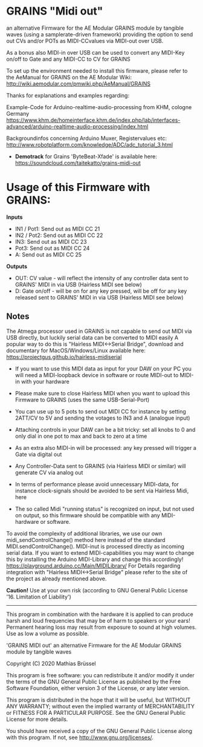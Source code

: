 # GRAINS "Midi out"
an alternative Firmware for the AE Modular GRAINS module by tangible waves (using a samplerate-driven framework) 
providing the option to send out CVs and/or POTs as MIDI-CCvalues via MIDI-out over USB. 

As a bonus also MIDI-in over USB can be used to convert any MIDI-Key on/off to Gate and any MIDI-CC to CV for GRAINS

To set up the environment needed to install this firmware, please refer to the AeManual for GRAINS on the AE Modular Wiki: http://wiki.aemodular.com/pmwiki.php/AeManual/GRAINS

Thanks for explanations and examples regarding:

Example-Code for Arduino-realtime-audio-processing from KHM, cologne Germany 
https://www.khm.de/homeinterface.khm.de/index.php/lab/interfaces-advanced/arduino-realtime-audio-processing/index.html

Backgroundinfos concerning Arduino Muxer, Registervalues etc: 
http://www.robotplatform.com/knowledge/ADC/adc_tutorial_3.html

* __Demotrack__ for Grains 'ByteBeat-Xfade' is available here: https://soundcloud.com/taitekatto/grains-midi-out

# Usage of this Firmware with GRAINS:

__Inputs__

* IN1 / Pot1: Send out as MIDI CC 21
* IN2 / Pot2: Send out as MIDI CC 22
* IN3:        Send out as MIDI CC 23
* Pot3:       Send out as MIDI CC 24
* A:          Send out as MIDI CC 25

__Outputs__

* OUT:        CV value - will reflect the intensity of any controller data sent to GRAINS' MIDI in via USB (Hairless MIDI see below)
* D:          Gate on/off - will be on for any key pressed, will be off for any key released sent to GRAINS' MIDI in via USB (Hairless MIDI see below)

## Notes

The Atmega processor used in GRAINS is not capable to send out MIDI via USB directly, but luckily serial data can be converted to MIDI easily
A popular way to do this is "Hairless MIDI<->Serial Bridge", download and documentary for MacOS/Windows/Linux available here:
https://projectgus.github.io/hairless-midiserial

* If you want to use this MIDI data as input for your DAW on your PC you will need a MIDI-loopback device in software or route MIDI-out to MIDI-in with your hardware
* Please make sure to close Hairless MIDI when you want to upload this Firmware to GRAINS (uses the same USB-Serial-Port)
* You can use up to 5 pots to send out MIDI CC for instance by setting 2ATT/CV to 5V and sending the votages to IN3 and A (analogue input)
* Attaching controls in your DAW can be a bit tricky: set all knobs to 0 and only dial in one pot to max and back to zero at a time

* As an extra also MIDI-in will be processed: any key pressed will trigger a Gate via digital out
* Any Controller-Data sent to GRAINS (via Hairless MIDI or similar) will generate CV via analog out 
* In terms of performance please avoid unnecessary MIDI-data, for instance clock-signals should be avoided to be sent via Hairless Midi, here

* The so called Midi "running status" is recognized on input, but not used on output, so this firmware should be compatible with any MIDI-hardware or software.

To avoid the complexity of additional libraries, we use our own midi_sendControlChange() method here instead of the standard MIDI.sendControlChange(). MIDI-inut is processed directly as incoming serial data.
If you want to extend MIDI-capabilities you may want to change this by installing the Arduino MIDI-Library and change this accordingly!
https://playground.arduino.cc/Main/MIDILibrary/
For Details regarding integration with "Hairless MIDI<->Serial Bridge" please refer to the site of the project as already mentioned above.

__Caution!__ Use at your own risk (according to GNU General Public License '16. Limitation of Liability')

-------------------------------------------------------------  

This program in combination with the hardware it is applied to can produce harsh and loud frequencies that may be of harm to speakers or your ears! Permanent hearing loss may result from exposure to sound at high volumes. Use as low a volume as possible.

'GRAINS MIDI out' an alternative Firmware for the AE Modular GRAINS module by tangible waves

Copyright (C) 2020  Mathias Brüssel

This program is free software: you can redistribute it and/or modify
it under the terms of the GNU General Public License as published by
the Free Software Foundation, either version 3 of the License, or
any later version.

This program is distributed in the hope that it will be useful,
but WITHOUT ANY WARRANTY; without even the implied warranty of
MERCHANTABILITY or FITNESS FOR A PARTICULAR PURPOSE.  See the
GNU General Public License for more details.

You should have received a copy of the GNU General Public License
along with this program.  If not, see <http://www.gnu.org/licenses/>.
